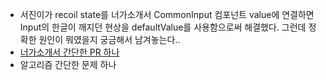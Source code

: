 - 서진이가 recoil state를 너가소개서 CommonInput 컴포넌트 value에 연결하면 Input의 한글이 깨지던 현상을 defaultValue를 사용함으로써 해결했다. 그런데 정확한 원인이 뭐였을지 궁금해서 남겨놓는다..
- [너가소개서 간단한 PR 하나](https://github.com/Neogasogaeseo/Naega-Web/pull/248)
- 알고리즘 간단한 문제 하나
